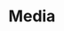 ---
layout: articles
title: 'Media'
permalink: /media/
pagination:
  enabled: true
  category: media
  permalink: /page/:num/
---